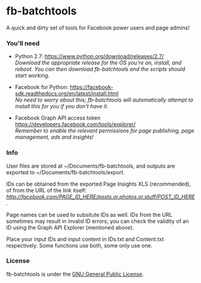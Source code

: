 # fb-batchtools
A quick and dirty set of tools for Facebook power users and page admins!  


### You'll need  
* Python 2.7: https://www.python.org/download/releases/2.7/  
_Download the appropriate release for the OS you're on, install, and reboot. You can then download fb-batchtools and the scripts should start working._

* Facebook for Python: https://facebook-sdk.readthedocs.org/en/latest/install.html  
_No need to worry about this; fb-batchtools will automatically attempt to install this for you if you don't have it._

* Facebook Graph API access token https://developers.facebook.com/tools/explorer/  
_Remember to enable the relevant permissions for page publishing, page management, ads and insights!_


### Info    
User files are stored at ~/Documents/fb-batchtools, and outputs are exported to ~/Documents/fb-batchtools/export.

IDs can be obtained from the exported Page Insights XLS (recommended), of from the URL of the link itself:  
_http://facebook.com/PAGE_ID_HERE/posts.or.photos.or.stuff/POST_ID_HERE._  
  
Page names can be used to subsitute IDs as well. IDs from the URL sometimes may result in invalid ID errors; you can check the validity of an ID using the Graph API Explorer (mentioned above).

Place your input IDs and input content in IDs.txt and Content.txt respectively. Some functions use both, some only use one.  


### License
fb-batchtools is under the [GNU General Public License](https://github.com/gttkeith/fb-batchtools/blob/master/LICENSE).